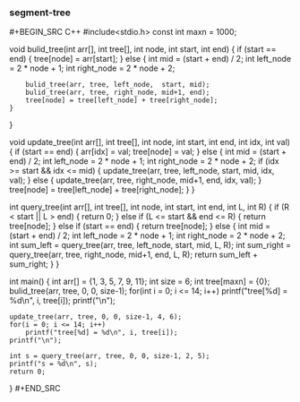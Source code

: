 <!-- -------------------------2020年11月17日 ---- 16时11分------------------------- -->

### segment-tree

#+BEGIN_SRC C++
#include<stdio.h>
const int maxn = 1000;

void bulid_tree(int arr[], int tree[], int node, int start, int end) {
    if (start == end) {
        tree[node] = arr[start];
    }
    else {
        int mid = (start + end) / 2;
        int left_node  = 2 * node + 1;
        int right_node = 2 * node + 2;

        bulid_tree(arr, tree, left_node,  start, mid);
        bulid_tree(arr, tree, right_node, mid+1, end);
        tree[node] = tree[left_node] + tree[right_node];
    }
}

void update_tree(int arr[], int tree[], int node, int start, int end, int idx, int val) {
    if (start == end) {
        arr[idx] = val;
        tree[node] = val;
    }
    else {
        int mid = (start + end) / 2;
        int left_node  = 2 * node + 1;
        int right_node = 2 * node + 2;
        if (idx >= start && idx <= mid) {
            update_tree(arr, tree, left_node, start, mid, idx, val);
        }
        else {
            update_tree(arr, tree, right_node, mid+1, end, idx, val);
        }
        tree[node] = tree[left_node] + tree[right_node];
    }
}

int query_tree(int arr[], int tree[], int node, int start, int end, int L, int R) {
    if (R < start || L > end) {
        return 0;
    }
    else if (L <= start && end <= R) {
        return tree[node];
    }
    else if (start == end) {
        return tree[node];
    }
    else {
        int mid = (start + end) / 2;
        int left_node  = 2 * node + 1;
        int right_node = 2 * node + 2;
        int sum_left  = query_tree(arr, tree, left_node,  start, mid, L, R);
        int sum_right = query_tree(arr, tree, right_node, mid+1, end, L, R);
        return sum_left + sum_right;
    }
}

int main() {
    int arr[] = {1, 3, 5, 7, 9, 11};
    int size  = 6;
    int tree[maxn] = {0};
    bulid_tree(arr, tree, 0, 0, size-1);
    for(int i = 0; i <= 14; i++)
        printf("tree[%d] = %d\n", i, tree[i]);
    printf("\n");

    update_tree(arr, tree, 0, 0, size-1, 4, 6);
    for(i = 0; i <= 14; i++)
        printf("tree[%d] = %d\n", i, tree[i]);
    printf("\n");

    int s = query_tree(arr, tree, 0, 0, size-1, 2, 5);
    printf("s = %d\n", s);
    return 0;
}
#+END_SRC
